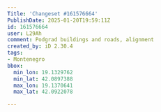 ```yaml
---
Title: 'Changeset #161576664'
PublishDate: 2025-01-20T19:59:11Z
id: 161576664
user: L29Ah
comment: Podgrad buildings and roads, alignment
created_by: iD 2.30.4
tags:
- Montenegro
bbox:
  min_lon: 19.1329762
  min_lat: 42.0897388
  max_lon: 19.1370641
  max_lat: 42.0922078

---
```

